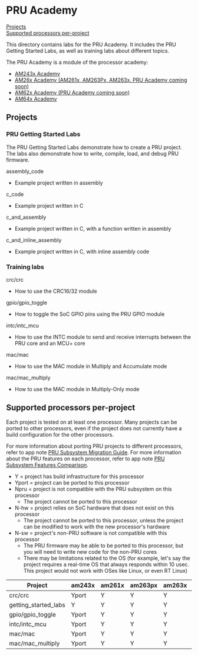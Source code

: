 # PRU Academy

[Projects](#projects)  
[Supported processors per-project](#supported-processors-per-project)

This directory contains labs for the PRU Academy. It includes the PRU Getting
Started Labs, as well as training labs about different topics.

The PRU Academy is a module of the processor academy:
* [AM243x Academy](https://dev.ti.com/tirex/explore/node?node=A__AEIJm0rwIeU.2P1OBWwlaA__AM24X-ACADEMY__ZPSnq-h__LATEST)
* [AM26x Academy (AM261x, AM263Px, AM263x. PRU Academy coming soon)](https://dev.ti.com/tirex/explore/node?node=A__AEIJm0rwIeU.2P1OBWwlaA__AM26X-ACADEMY__t0CaxbG__LATEST)
* [AM62x Academy (PRU Academy coming soon)](https://dev.ti.com/tirex/explore/node?node=A__AEIJm0rwIeU.2P1OBWwlaA__AM62-ACADEMY__uiYMDcq__LATEST)
* [AM64x Academy](https://dev.ti.com/tirex/explore/node?node=A__AEIJm0rwIeU.2P1OBWwlaA__AM64-ACADEMY__WI1KRXP__LATEST)

## Projects

### PRU Getting Started Labs

The PRU Getting Started Labs demonstrate how to create a PRU project. The labs
also demonstrate how to write, compile, load, and debug PRU firmware.

assembly_code
* Example project written in assembly

c_code
* Example project written in C

c_and_assembly
* Example project written in C, with a function written in assembly

c_and_inline_assembly
* Example project written in C, with inline assembly code

### Training labs

crc/crc
* How to use the CRC16/32 module

gpio/gpio_toggle
* How to toggle the SoC GPIO pins using the PRU GPIO module

intc/intc_mcu
* How to use the INTC module to send and receive interrupts
  between the PRU core and an MCU+ core

mac/mac
* How to use the MAC module in Multiply and Accumulate mode

mac/mac_multiply
* How to use the MAC module in Multiply-Only mode

## Supported processors per-project

Each project is tested on at least one processor. Many projects can be ported to
other processors, even if the project does not currently have a build
configuration for the other processors.

For more information about porting PRU
projects to different processors, refer to app note
[PRU Subsystem Migration Guide](https://www.ti.com/lit/spracj8).
For more information about the PRU features on each processor, refer to app note
[PRU Subsystem Features Comparison](https://www.ti.com/lit/sprac90).

* Y = project has build infrastructure for this processor
* Yport = project can be ported to this processor
* Npru = project is not compatible with the PRU subsystem on this processor
  * The project cannot be ported to this processor
* N-hw = project relies on SoC hardware that does not exist on this processor
  * The project cannot be ported to this processor, unless the project can be
    modified to work with the new processor's hardware
* N-sw = project's non-PRU software is not compatible with this processor
  * The PRU firmware may be able to be ported to this processor,
    but you will need to write new code for the non-PRU cores
  * There may be limitations related to the OS (for example, let's say the
    project requires a real-time OS that always responds within 10 usec. This
    project would not work with OSes like Linux, or even RT Linux)

| Project              | am243x | am261x | am263px | am263x | am62x | am64x |
| -------------------- | ------ | ------ | ------- | ------ | ----- | ----- |
| crc/crc              | Yport  | Y      | Y       | Y      | Yport | Yport |
| getting_started_labs | Y      | Y      | Y       | Y      | Yport | Y     |
| gpio/gpio_toggle     | Yport  | Y      | Y       | Y      | N-sw  | Yport |
| intc/intc_mcu        | Yport  | Y      | Y       | Y      | N-sw  | Yport |
| mac/mac              | Yport  | Y      | Y       | Y      | Yport | Yport |
| mac/mac_multiply     | Yport  | Y      | Y       | Y      | Yport | Yport |

